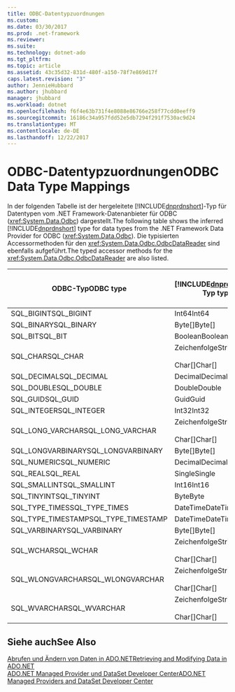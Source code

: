 ```yaml
---
title: ODBC-Datentypzuordnungen
ms.custom: 
ms.date: 03/30/2017
ms.prod: .net-framework
ms.reviewer: 
ms.suite: 
ms.technology: dotnet-ado
ms.tgt_pltfrm: 
ms.topic: article
ms.assetid: 43c35d32-831d-480f-a150-78f7e869d17f
caps.latest.revision: "3"
author: JennieHubbard
ms.author: jhubbard
manager: jhubbard
ms.workload: dotnet
ms.openlocfilehash: f6f4e63b731f4e8088e86766e258f77cdd0eeff9
ms.sourcegitcommit: 16186c34a957fdd52e5db7294f291f7530ac9d24
ms.translationtype: MT
ms.contentlocale: de-DE
ms.lasthandoff: 12/22/2017
---
```

# <a name="odbc-data-type-mappings"></a><span data-ttu-id="fc817-102">ODBC-Datentypzuordnungen</span><span class="sxs-lookup"><span data-stu-id="fc817-102">ODBC Data Type Mappings</span></span>
<span data-ttu-id="fc817-103">In der folgenden Tabelle ist der hergeleitete [!INCLUDE[dnprdnshort](../../../../includes/dnprdnshort-md.md)]-Typ für Datentypen vom .NET Framework-Datenanbieter für ODBC (<xref:System.Data.Odbc>) dargestellt.</span><span class="sxs-lookup"><span data-stu-id="fc817-103">The following table shows the inferred [!INCLUDE[dnprdnshort](../../../../includes/dnprdnshort-md.md)] type for data types from the .NET Framework Data Provider for ODBC (<xref:System.Data.Odbc>).</span></span> <span data-ttu-id="fc817-104">Die typisierten Accessormethoden für den <xref:System.Data.Odbc.OdbcDataReader> sind ebenfalls aufgeführt.</span><span class="sxs-lookup"><span data-stu-id="fc817-104">The typed accessor methods for the <xref:System.Data.Odbc.OdbcDataReader> are also listed.</span></span>  
  
|<span data-ttu-id="fc817-105">ODBC-Typ</span><span class="sxs-lookup"><span data-stu-id="fc817-105">ODBC type</span></span>|[!INCLUDE[dnprdnshort](../../../../includes/dnprdnshort-md.md)]<span data-ttu-id="fc817-106">-Typ</span><span class="sxs-lookup"><span data-stu-id="fc817-106"> type</span></span>|<span data-ttu-id="fc817-107">Typisierter [!INCLUDE[dnprdnshort](../../../../includes/dnprdnshort-md.md)]-Accessor</span><span class="sxs-lookup"><span data-stu-id="fc817-107">[!INCLUDE[dnprdnshort](../../../../includes/dnprdnshort-md.md)] typed accessor</span></span>|  
|---------------|----------------------------------------------------------------------|--------------------------------------------------------------------------------|  
|<span data-ttu-id="fc817-108">SQL_BIGINT</span><span class="sxs-lookup"><span data-stu-id="fc817-108">SQL_BIGINT</span></span>|<span data-ttu-id="fc817-109">Int64</span><span class="sxs-lookup"><span data-stu-id="fc817-109">Int64</span></span>|<span data-ttu-id="fc817-110">GetInt64()</span><span class="sxs-lookup"><span data-stu-id="fc817-110">GetInt64()</span></span>|  
|<span data-ttu-id="fc817-111">SQL_BINARY</span><span class="sxs-lookup"><span data-stu-id="fc817-111">SQL_BINARY</span></span>|<span data-ttu-id="fc817-112">Byte[]</span><span class="sxs-lookup"><span data-stu-id="fc817-112">Byte[]</span></span>|<span data-ttu-id="fc817-113">GetBytes()</span><span class="sxs-lookup"><span data-stu-id="fc817-113">GetBytes()</span></span>|  
|<span data-ttu-id="fc817-114">SQL_BIT</span><span class="sxs-lookup"><span data-stu-id="fc817-114">SQL_BIT</span></span>|<span data-ttu-id="fc817-115">Boolean</span><span class="sxs-lookup"><span data-stu-id="fc817-115">Boolean</span></span>|<span data-ttu-id="fc817-116">GetBoolean()</span><span class="sxs-lookup"><span data-stu-id="fc817-116">GetBoolean()</span></span>|  
|<span data-ttu-id="fc817-117">SQL_CHAR</span><span class="sxs-lookup"><span data-stu-id="fc817-117">SQL_CHAR</span></span>|<span data-ttu-id="fc817-118">Zeichenfolge</span><span class="sxs-lookup"><span data-stu-id="fc817-118">String</span></span><br /><br /> <span data-ttu-id="fc817-119">Char[]</span><span class="sxs-lookup"><span data-stu-id="fc817-119">Char[]</span></span>|<span data-ttu-id="fc817-120">GetString()</span><span class="sxs-lookup"><span data-stu-id="fc817-120">GetString()</span></span><br /><br /> <span data-ttu-id="fc817-121">GetChars()</span><span class="sxs-lookup"><span data-stu-id="fc817-121">GetChars()</span></span>|  
|<span data-ttu-id="fc817-122">SQL_DECIMAL</span><span class="sxs-lookup"><span data-stu-id="fc817-122">SQL_DECIMAL</span></span>|<span data-ttu-id="fc817-123">Decimal</span><span class="sxs-lookup"><span data-stu-id="fc817-123">Decimal</span></span>|<span data-ttu-id="fc817-124">GetDecimal()</span><span class="sxs-lookup"><span data-stu-id="fc817-124">GetDecimal()</span></span>|  
|<span data-ttu-id="fc817-125">SQL_DOUBLE</span><span class="sxs-lookup"><span data-stu-id="fc817-125">SQL_DOUBLE</span></span>|<span data-ttu-id="fc817-126">Double</span><span class="sxs-lookup"><span data-stu-id="fc817-126">Double</span></span>|<span data-ttu-id="fc817-127">GetDouble()</span><span class="sxs-lookup"><span data-stu-id="fc817-127">GetDouble()</span></span>|  
|<span data-ttu-id="fc817-128">SQL_GUID</span><span class="sxs-lookup"><span data-stu-id="fc817-128">SQL_GUID</span></span>|<span data-ttu-id="fc817-129">Guid</span><span class="sxs-lookup"><span data-stu-id="fc817-129">Guid</span></span>|<span data-ttu-id="fc817-130">GetGuid()</span><span class="sxs-lookup"><span data-stu-id="fc817-130">GetGuid()</span></span>|  
|<span data-ttu-id="fc817-131">SQL_INTEGER</span><span class="sxs-lookup"><span data-stu-id="fc817-131">SQL_INTEGER</span></span>|<span data-ttu-id="fc817-132">Int32</span><span class="sxs-lookup"><span data-stu-id="fc817-132">Int32</span></span>|<span data-ttu-id="fc817-133">GetInt32()</span><span class="sxs-lookup"><span data-stu-id="fc817-133">GetInt32()</span></span>|  
|<span data-ttu-id="fc817-134">SQL_LONG_VARCHAR</span><span class="sxs-lookup"><span data-stu-id="fc817-134">SQL_LONG_VARCHAR</span></span>|<span data-ttu-id="fc817-135">Zeichenfolge</span><span class="sxs-lookup"><span data-stu-id="fc817-135">String</span></span><br /><br /> <span data-ttu-id="fc817-136">Char[]</span><span class="sxs-lookup"><span data-stu-id="fc817-136">Char[]</span></span>|<span data-ttu-id="fc817-137">GetString()</span><span class="sxs-lookup"><span data-stu-id="fc817-137">GetString()</span></span><br /><br /> <span data-ttu-id="fc817-138">GetChars()</span><span class="sxs-lookup"><span data-stu-id="fc817-138">GetChars()</span></span>|  
|<span data-ttu-id="fc817-139">SQL_LONGVARBINARY</span><span class="sxs-lookup"><span data-stu-id="fc817-139">SQL_LONGVARBINARY</span></span>|<span data-ttu-id="fc817-140">Byte[]</span><span class="sxs-lookup"><span data-stu-id="fc817-140">Byte[]</span></span>|<span data-ttu-id="fc817-141">GetBytes()</span><span class="sxs-lookup"><span data-stu-id="fc817-141">GetBytes()</span></span>|  
|<span data-ttu-id="fc817-142">SQL_NUMERIC</span><span class="sxs-lookup"><span data-stu-id="fc817-142">SQL_NUMERIC</span></span>|<span data-ttu-id="fc817-143">Decimal</span><span class="sxs-lookup"><span data-stu-id="fc817-143">Decimal</span></span>|<span data-ttu-id="fc817-144">GetDecimal()</span><span class="sxs-lookup"><span data-stu-id="fc817-144">GetDecimal()</span></span>|  
|<span data-ttu-id="fc817-145">SQL_REAL</span><span class="sxs-lookup"><span data-stu-id="fc817-145">SQL_REAL</span></span>|<span data-ttu-id="fc817-146">Single</span><span class="sxs-lookup"><span data-stu-id="fc817-146">Single</span></span>|<span data-ttu-id="fc817-147">GetFloat()</span><span class="sxs-lookup"><span data-stu-id="fc817-147">GetFloat()</span></span>|  
|<span data-ttu-id="fc817-148">SQL_SMALLINT</span><span class="sxs-lookup"><span data-stu-id="fc817-148">SQL_SMALLINT</span></span>|<span data-ttu-id="fc817-149">Int16</span><span class="sxs-lookup"><span data-stu-id="fc817-149">Int16</span></span>|<span data-ttu-id="fc817-150">GetInt16()</span><span class="sxs-lookup"><span data-stu-id="fc817-150">GetInt16()</span></span>|  
|<span data-ttu-id="fc817-151">SQL_TINYINT</span><span class="sxs-lookup"><span data-stu-id="fc817-151">SQL_TINYINT</span></span>|<span data-ttu-id="fc817-152">Byte</span><span class="sxs-lookup"><span data-stu-id="fc817-152">Byte</span></span>|<span data-ttu-id="fc817-153">GetByte()</span><span class="sxs-lookup"><span data-stu-id="fc817-153">GetByte()</span></span>|  
|<span data-ttu-id="fc817-154">SQL_TYPE_TIMES</span><span class="sxs-lookup"><span data-stu-id="fc817-154">SQL_TYPE_TIMES</span></span>|<span data-ttu-id="fc817-155">DateTime</span><span class="sxs-lookup"><span data-stu-id="fc817-155">DateTime</span></span>|<span data-ttu-id="fc817-156">GetDateTime()</span><span class="sxs-lookup"><span data-stu-id="fc817-156">GetDateTime()</span></span>|  
|<span data-ttu-id="fc817-157">SQL_TYPE_TIMESTAMP</span><span class="sxs-lookup"><span data-stu-id="fc817-157">SQL_TYPE_TIMESTAMP</span></span>|<span data-ttu-id="fc817-158">DateTime</span><span class="sxs-lookup"><span data-stu-id="fc817-158">DateTime</span></span>|<span data-ttu-id="fc817-159">GetDateTime()</span><span class="sxs-lookup"><span data-stu-id="fc817-159">GetDateTime()</span></span>|  
|<span data-ttu-id="fc817-160">SQL_VARBINARY</span><span class="sxs-lookup"><span data-stu-id="fc817-160">SQL_VARBINARY</span></span>|<span data-ttu-id="fc817-161">Byte[]</span><span class="sxs-lookup"><span data-stu-id="fc817-161">Byte[]</span></span>|<span data-ttu-id="fc817-162">GetBytes()</span><span class="sxs-lookup"><span data-stu-id="fc817-162">GetBytes()</span></span>|  
|<span data-ttu-id="fc817-163">SQL_WCHAR</span><span class="sxs-lookup"><span data-stu-id="fc817-163">SQL_WCHAR</span></span>|<span data-ttu-id="fc817-164">Zeichenfolge</span><span class="sxs-lookup"><span data-stu-id="fc817-164">String</span></span><br /><br /> <span data-ttu-id="fc817-165">Char[]</span><span class="sxs-lookup"><span data-stu-id="fc817-165">Char[]</span></span>|<span data-ttu-id="fc817-166">GetString()</span><span class="sxs-lookup"><span data-stu-id="fc817-166">GetString()</span></span><br /><br /> <span data-ttu-id="fc817-167">GetChars()</span><span class="sxs-lookup"><span data-stu-id="fc817-167">GetChars()</span></span>|  
|<span data-ttu-id="fc817-168">SQL_WLONGVARCHAR</span><span class="sxs-lookup"><span data-stu-id="fc817-168">SQL_WLONGVARCHAR</span></span>|<span data-ttu-id="fc817-169">Zeichenfolge</span><span class="sxs-lookup"><span data-stu-id="fc817-169">String</span></span><br /><br /> <span data-ttu-id="fc817-170">Char[]</span><span class="sxs-lookup"><span data-stu-id="fc817-170">Char[]</span></span>|<span data-ttu-id="fc817-171">GetString()</span><span class="sxs-lookup"><span data-stu-id="fc817-171">GetString()</span></span><br /><br /> <span data-ttu-id="fc817-172">GetChars()</span><span class="sxs-lookup"><span data-stu-id="fc817-172">GetChars()</span></span>|  
|<span data-ttu-id="fc817-173">SQL_WVARCHAR</span><span class="sxs-lookup"><span data-stu-id="fc817-173">SQL_WVARCHAR</span></span>|<span data-ttu-id="fc817-174">Zeichenfolge</span><span class="sxs-lookup"><span data-stu-id="fc817-174">String</span></span><br /><br /> <span data-ttu-id="fc817-175">Char[]</span><span class="sxs-lookup"><span data-stu-id="fc817-175">Char[]</span></span>|<span data-ttu-id="fc817-176">GetString()</span><span class="sxs-lookup"><span data-stu-id="fc817-176">GetString()</span></span><br /><br /> <span data-ttu-id="fc817-177">GetChars()</span><span class="sxs-lookup"><span data-stu-id="fc817-177">GetChars()</span></span>|  
  
## <a name="see-also"></a><span data-ttu-id="fc817-178">Siehe auch</span><span class="sxs-lookup"><span data-stu-id="fc817-178">See Also</span></span>  
 [<span data-ttu-id="fc817-179">Abrufen und Ändern von Daten in ADO.NET</span><span class="sxs-lookup"><span data-stu-id="fc817-179">Retrieving and Modifying Data in ADO.NET</span></span>](../../../../docs/framework/data/adonet/retrieving-and-modifying-data.md)  
 [<span data-ttu-id="fc817-180">ADO.NET Managed Provider und DataSet Developer Center</span><span class="sxs-lookup"><span data-stu-id="fc817-180">ADO.NET Managed Providers and DataSet Developer Center</span></span>](http://go.microsoft.com/fwlink/?LinkId=217917)
